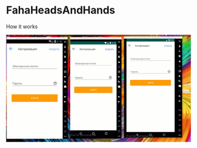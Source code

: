 # FahaHeadsAndHands

How it works

<img src="app/screenshots/2019-06-18_21-09-58.gif" width="640" />

